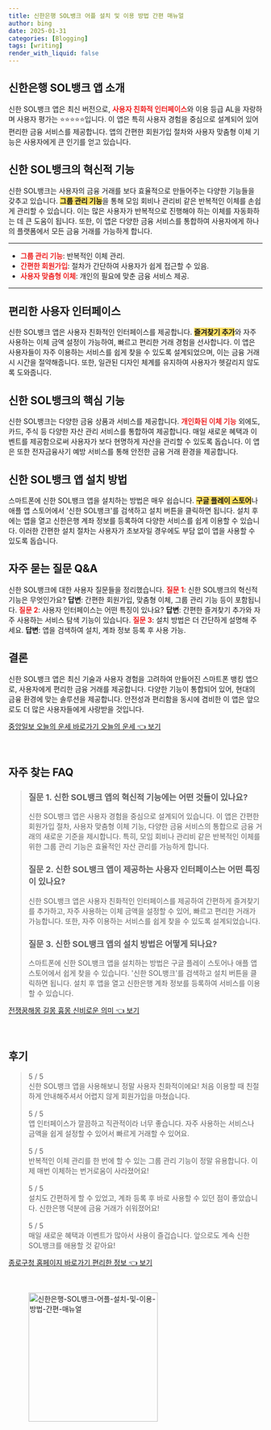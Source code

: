 ```yaml
---
title: 신한은행 SOL뱅크 어플 설치 및 이용 방법 간편 매뉴얼
author: bing
date: 2025-01-31
categories: [Blogging]
tags: [writing]
render_with_liquid: false
---
```



<h2 id='신한앱소개'>신한은행 SOL뱅크 앱 소개</h2>

<p>신한 SOL뱅크 앱은 최신 버전으로, <b><span style="color: #ee2323;">사용자 친화적 인터페이스</span></b>와 이용 등급 AL을 자랑하며 사용자 평가는 ⭐⭐⭐⭐⭐입니다. 이 앱은 특히 사용자 경험을 중심으로 설계되어 있어 편리한 금융 서비스를 제공합니다. 앱의 간편한 회원가입 절차와 사용자 맞춤형 이체 기능은 사용자에게 큰 인기를 얻고 있습니다.</p>

<h2 id='혁신적기능'>신한 SOL뱅크의 혁신적 기능</h2>

<p>신한 SOL뱅크는 사용자의 금융 거래를 보다 효율적으로 만들어주는 다양한 기능들을 갖추고 있습니다. <b><span style="background-color: #ffe066;">그룹 관리 기능</span></b>을 통해 모임 회비나 관리비 같은 반복적인 이체를 손쉽게 관리할 수 있습니다. 이는 많은 사용자가 반복적으로 진행해야 하는 이체를 자동화하는 데 큰 도움이 됩니다. 또한, 이 앱은 다양한 금융 서비스를 통합하여 사용자에게 하나의 플랫폼에서 모든 금융 거래를 가능하게 합니다.</p>

<hr />

<ul>
    <li><b><span style="color: #ee2323;">그룹 관리 기능</span></b>: 반복적인 이체 관리.</li>
    <li><b><span style="color: #ee2323;">간편한 회원가입</span></b>: 절차가 간단하여 사용자가 쉽게 접근할 수 있음.</li>
    <li><b><span style="color: #ee2323;">사용자 맞춤형 이체</span></b>: 개인의 필요에 맞춘 금융 서비스 제공.</li>
</ul>

<hr />

<h2 id='사용자인터페이스'>편리한 사용자 인터페이스</h2>

<p>신한 SOL뱅크 앱은 사용자 친화적인 인터페이스를 제공합니다. <b><span style="background-color: #ffe066;">즐겨찾기 추가</span></b>와 자주 사용하는 이체 금액 설정이 가능하여, 빠르고 편리한 거래 경험을 선사합니다. 이 앱은 사용자들이 자주 이용하는 서비스를 쉽게 찾을 수 있도록 설계되었으며, 이는 금융 거래 시 시간을 절약해줍니다. 또한, 일관된 디자인 체계를 유지하여 사용자가 헷갈리지 않도록 도와줍니다.</p>

<h2 id='핵심기능'>신한 SOL뱅크의 핵심 기능</h2>

<p>신한 SOL뱅크는 다양한 금융 상품과 서비스를 제공합니다. <b><span style="color: #ee2323;">개인화된 이체 기능</span></b> 외에도, 카드, 주식 등 다양한 자산 관리 서비스를 통합하여 제공합니다. 매일 새로운 혜택과 이벤트를 제공함으로써 사용자가 보다 현명하게 자산을 관리할 수 있도록 돕습니다. 이 앱은 또한 전자금융사기 예방 서비스를 통해 안전한 금융 거래 환경을 제공합니다.</p>

<h2 id='앱설치방법'>신한 SOL뱅크 앱 설치 방법</h2>

<p>스마트폰에 신한 SOL뱅크 앱을 설치하는 방법은 매우 쉽습니다. <b><span style="background-color: #ffe066;">구글 플레이 스토어</span></b>나 애플 앱 스토어에서 '신한 SOL뱅크'를 검색하고 설치 버튼을 클릭하면 됩니다. 설치 후에는 앱을 열고 신한은행 계좌 정보를 등록하여 다양한 서비스를 쉽게 이용할 수 있습니다. 이러한 간편한 설치 절차는 사용자가 초보자일 경우에도 부담 없이 앱을 사용할 수 있도록 돕습니다.</p>

<h2 id='자주묻는질문'>자주 묻는 질문 Q&A</h2>

<p>신한 SOL뱅크에 대한 사용자 질문들을 정리했습니다. <b><span style="color: #ee2323;">질문 1</span></b>: 신한 SOL뱅크의 혁신적 기능은 무엇인가요? <b>답변</b>: 간편한 회원가입, 맞춤형 이체, 그룹 관리 기능 등이 포함됩니다. <b><span style="color: #ee2323;">질문 2</span></b>: 사용자 인터페이스는 어떤 특징이 있나요? <b>답변</b>: 간편한 즐겨찾기 추가와 자주 사용하는 서비스 탐색 기능이 있습니다. <b><span style="color: #ee2323;">질문 3</span></b>: 설치 방법은 더 간단하게 설명해 주세요. <b>답변</b>: 앱을 검색하여 설치, 계좌 정보 등록 후 사용 가능.</p>

<h2 id='결론'>결론</h2>

<p>신한 SOL뱅크 앱은 최신 기술과 사용자 경험을 고려하여 만들어진 스마트폰 뱅킹 앱으로, 사용자에게 편리한 금융 거래를 제공합니다. 다양한 기능이 통합되어 있어, 현대의 금융 환경에 맞는 솔루션을 제공합니다. 안전성과 편리함을 동시에 겸비한 이 앱은 앞으로도 더 많은 사용자들에게 사랑받을 것입니다.</p>


<p><a class="click-button" title="중앙일보 오늘의 운세 바로가기 오늘의 운세" href="https://afficreate.github.io/posts/%EC%A4%91%EC%95%99%EC%9D%BC%EB%B3%B4-%EC%98%A4%EB%8A%98%EC%9D%98-%EC%9A%B4%EC%84%B8-%EB%B0%94%EB%A1%9C%EA%B0%80%EA%B8%B0-%EC%98%A4%EB%8A%98%EC%9D%98-%EC%9A%B4%EC%84%B8/" rel="dofollow">중앙일보 오늘의 운세 바로가기 오늘의 운세 👈 보기</a></p><br>
<h2 id='자주_찾는_FAQ'>자주 찾는 FAQ</h2>
<div itemscope="" itemtype="https://schema.org/FAQPage"> 
<blockquote> 
<div itemscope="" itemprop="mainEntity" itemtype="https://schema.org/Question"> 
<h3 itemprop="name">질문 1. 신한 SOL뱅크 앱의 혁신적 기능에는 어떤 것들이 있나요?</h3> 
<div itemscope="" itemprop="acceptedAnswer" itemtype="https://schema.org/Answer"> 
<span itemprop="text"> 
<p>신한 SOL뱅크 앱은 사용자 경험을 중심으로 설계되어 있습니다. 이 앱은 간편한 회원가입 절차, 사용자 맞춤형 이체 기능, 다양한 금융 서비스의 통합으로 금융 거래의 새로운 기준을 제시합니다. 특히, 모임 회비나 관리비 같은 반복적인 이체를 위한 그룹 관리 기능은 효율적인 자산 관리를 가능하게 합니다.</p> 
</span> 
</div> 
</div> 

<div itemscope="" itemprop="mainEntity" itemtype="https://schema.org/Question"> 
<h3 itemprop="name">질문 2. 신한 SOL뱅크 앱이 제공하는 사용자 인터페이스는 어떤 특징이 있나요?</h3> 
<div itemscope="" itemprop="acceptedAnswer" itemtype="https://schema.org/Answer"> 
<span itemprop="text"> 
<p>신한 SOL뱅크 앱은 사용자 친화적인 인터페이스를 제공하여 간편하게 즐겨찾기를 추가하고, 자주 사용하는 이체 금액을 설정할 수 있어, 빠르고 편리한 거래가 가능합니다. 또한, 자주 이용하는 서비스를 쉽게 찾을 수 있도록 설계되었습니다.</p> 
</span> 
</div> 
</div> 

<div itemscope="" itemprop="mainEntity" itemtype="https://schema.org/Question"> 
<h3 itemprop="name">질문 3. 신한 SOL뱅크 앱의 설치 방법은 어떻게 되나요?</h3> 
<div itemscope="" itemprop="acceptedAnswer" itemtype="https://schema.org/Answer"> 
<span itemprop="text"> 
<p>스마트폰에 신한 SOL뱅크 앱을 설치하는 방법은 구글 플레이 스토어나 애플 앱 스토어에서 쉽게 찾을 수 있습니다. '신한 SOL뱅크'를 검색하고 설치 버튼을 클릭하면 됩니다. 설치 후 앱을 열고 신한은행 계좌 정보를 등록하여 서비스를 이용할 수 있습니다.</p> 
</span> 
</div> 
</div> 
</blockquote> 
</div>
<p><a class="click-button" title="전쟁꿈해몽 길몽 흉몽 신비로운 의미" href="https://afficreate.github.io/posts/%EC%A0%84%EC%9F%81%EA%BF%88%ED%95%B4%EB%AA%BD-%EA%B8%B8%EB%AA%BD-%ED%9D%89%EB%AA%BD-%EC%8B%A0%EB%B9%84%EB%A1%9C%EC%9A%B4-%EC%9D%98%EB%AF%B8/" rel="dofollow">전쟁꿈해몽 길몽 흉몽 신비로운 의미 👈 보기</a></p><br>
<h2 id='후기'>후기</h2>
<div itemscope itemtype="https://schema.org/Product">
  <blockquote>
  <div itemprop="review" itemscope itemtype="https://schema.org/Review">
      <div itemprop="reviewRating" itemscope itemtype="https://schema.org/Rating"> <span itemprop="ratingValue">5</span> / <span itemprop="bestRating">5</span> </div>
      <span itemprop="reviewBody">신한 SOL뱅크 앱을 사용해보니 정말 사용자 친화적이에요! 처음 이용할 때 친절하게 안내해주셔서 어렵지 않게 회원가입을 마쳤습니다.</span>
  </div>
  <br>
  <div itemprop="review" itemscope itemtype="https://schema.org/Review">
      <div itemprop="reviewRating" itemscope itemtype="https://schema.org/Rating"> <span itemprop="ratingValue">5</span> / <span itemprop="bestRating">5</span> </div>
      <span itemprop="reviewBody">앱 인터페이스가 깔끔하고 직관적이라 너무 좋습니다. 자주 사용하는 서비스나 금액을 쉽게 설정할 수 있어서 빠르게 거래할 수 있어요.</span>
  </div>
  <br>
  <div itemprop="review" itemscope itemtype="https://schema.org/Review">
      <div itemprop="reviewRating" itemscope itemtype="https://schema.org/Rating"> <span itemprop="ratingValue">5</span> / <span itemprop="bestRating">5</span> </div>
      <span itemprop="reviewBody">반복적인 이체 관리를 한 번에 할 수 있는 그룹 관리 기능이 정말 유용합니다. 이제 매번 이체하는 번거로움이 사라졌어요!</span>
  </div>
  <br>
  <div itemprop="review" itemscope itemtype="https://schema.org/Review">
      <div itemprop="reviewRating" itemscope itemtype="https://schema.org/Rating"> <span itemprop="ratingValue">5</span> / <span itemprop="bestRating">5</span> </div>
      <span itemprop="reviewBody">설치도 간편하게 할 수 있었고, 계좌 등록 후 바로 사용할 수 있던 점이 좋았습니다. 신한은행 덕분에 금융 거래가 쉬워졌어요!</span>
  </div>
  <br>
  <div itemprop="review" itemscope itemtype="https://schema.org/Review">
      <div itemprop="reviewRating" itemscope itemtype="https://schema.org/Rating"> <span itemprop="ratingValue">5</span> / <span itemprop="bestRating">5</span> </div>
      <span itemprop="reviewBody">매일 새로운 혜택과 이벤트가 많아서 사용이 즐겁습니다. 앞으로도 계속 신한 SOL뱅크를 애용할 것 같아요!</span>
  </div>
  </blockquote>
</div>
<p><a class="click-button" title="종로구청 홈페이지 바로가기 편리한 정보" href="https://afficreate.github.io/posts/%EC%A2%85%EB%A1%9C%EA%B5%AC%EC%B2%AD-%ED%99%88%ED%8E%98%EC%9D%B4%EC%A7%80-%EB%B0%94%EB%A1%9C%EA%B0%80%EA%B8%B0-%ED%8E%B8%EB%A6%AC%ED%95%9C-%EC%A0%95%EB%B3%B4/" rel="dofollow">종로구청 홈페이지 바로가기 편리한 정보 👈 보기</a></p><br>
<figure class="image"><img src="https://afficreate.github.io/assets/img/thumbnail/신한은행-SOL뱅크-어플-설치-및-이용-방법-간편-매뉴얼.webp" alt="신한은행-SOL뱅크-어플-설치-및-이용-방법-간편-매뉴얼" width="256" height="256"></figure>